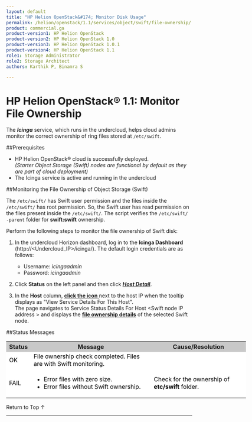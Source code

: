 ```yaml
---
layout: default
title: "HP Helion OpenStack&#174; Monitor Disk Usage"
permalink: /helion/openstack/1.1/services/object/swift/file-ownership/
product: commercial.ga
product-version1: HP Helion OpenStack
product-version2: HP Helion OpenStack 1.0
product-version3: HP Helion OpenStack 1.0.1
product-version4: HP Helion OpenStack 1.1
role1: Storage Administrator
role2: Storage Architect
authors: Karthik P, Binamra S

---
```

<!--PUBLISHED-->

<script>

function PageRefresh {
onLoad="window.refresh"
}

PageRefresh();

</script>

<!--
<p style="font-size: small;"> <a href="/helion/openstack/1.1/services/object/overview/">&#9664; PREV</a> | <a href="/helion/openstack/1.1/services/overview/">&#9650; UP</a> | <a href=" /helion/openstack/1.1/services/swift/deployment/"> NEXT &#9654</a> </p>-->


# HP Helion OpenStack&#174; 1.1: Monitor File Ownership 

The ***Icinga*** service, which runs in the undercloud, helps cloud admins monitor the  correct ownership of ring files stored at `/etc/swift`.


##Prerequisites

* HP Helion OpenStack&#174; cloud is successfully deployed. <br /> *(Starter Object Storage (Swift) nodes are functional by default as they are part of cloud deployment)*
* The Icinga service is active and running in the undercloud


##Monitoring the File Ownership of Object Storage (Swift)

The `/etc/swift/` has Swift user permission and the files inside the `/etc/swift/` has root permission. So, the Swift user has read permission on the files present inside the `/etc/swift/`. The script verifies the `/etc/swift/ -parent` folder for **swift:swift** ownership.


Perform the following steps to monitor the file ownership of Swift disk:

1. In the undercloud Horizon dashboard, log in to the **Icinga Dashboard** (http://&lt;Undercloud_IP&gt;/icinga/). The default login credentials are as follows:
		
    * Username: *icingaadmin*
	* Password: *icingaadmin* 

2. Click **Status** on the left panel and then click 
<a href="javascript:window.open('/content/documentation/media/icinga_host-details.png','_blank','toolbar=no,menubar=no,resizable=yes,scrollbars=yes')"><b><i>Host Detail</i></b></a>.

3. In the **Host** column, <a href="javascript:window.open('/content/documentation/media/swift_icinga_view-details.png','_blank','toolbar=no,menubar=no,resizable=yes,scrollbars=yes')"><b>click the icon</b> </a> next to the host IP when the tooltip displays as "View Service Details For This Host". <br />
The page navigates to Service Status Details For Host &lt;Swift node IP address &gt; and displays the <a href="javascript:window.open('/content/documentation/media/swift_icinga-file-ownership.png','_blank','toolbar=no,menubar=no,resizable=yes,scrollbars=yes')"><b>file ownership details</b></a> of the selected Swift node.

##Status Messages

<table style="text-align: left; vertical-align: top; width:650px;">
<tr style="background-color: #C8C8C8;">
	<th>Status</th>
	<th><center>Message</center></th>
    <th><center>Cause/Resolution</center></th>
<tr style="background-color: white; color: black;">
	<td>OK </td>
	<td>File ownership check completed. Files are with Swift monitoring.
</td>
    <td> </td>
</tr>
<tr style="background-color: white; color: black;">
	<td>FAIL </td>
	<td> <ul><li>Error files with zero size. </li> <li>Error files without Swift ownership.</li></ul>
</td>
    <td>Check for the ownership of <b>etc/swift</b> folder.
</td>
</tr>
</table>

<a href="#top" style="padding:14px 0px 14px 0px; text-decoration: none;"> Return to Top &#8593; </a>

----

 



